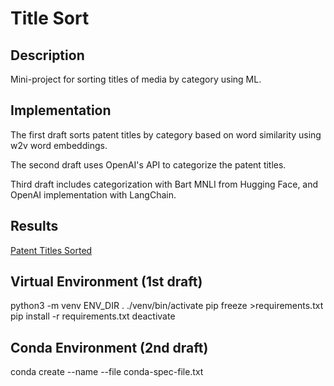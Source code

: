 # Title Sort

## Description
Mini-project for sorting titles of media by category using ML.

## Implementation
The first draft sorts patent titles by category based on word similarity using w2v word embeddings.

The second draft uses OpenAI's API to categorize the patent titles.

Third draft includes categorization with Bart MNLI from Hugging Face, and OpenAI implementation with LangChain.

## Results
[Patent Titles Sorted](./example_titles_sorted3.csv)

## Virtual Environment (1st draft)
python3 -m venv ENV_DIR
. ./venv/bin/activate
pip freeze >requirements.txt
pip install -r requirements.txt
deactivate

## Conda Environment (2nd draft)
conda create --name <myenv> --file conda-spec-file.txt
